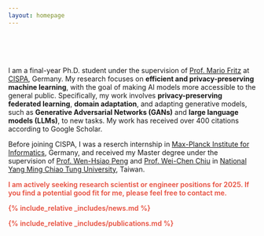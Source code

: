 ```yaml
---
layout: homepage
---
```


<h1 id="about-me"></h1>

<h2 style="margin: 80px 0px 10px;"></h2>

I am a final-year Ph.D. student under the supervision of [Prof. Mario Fritz](https://cispa.saarland/group/fritz/) at [CISPA](https://cispa.de/en), Germany. My research focuses on **efficient and privacy-preserving machine learning**, with the goal of making AI models more accessible to the general public. Specifically, my work involves **privacy-preserving federated learning**, **domain adaptation**, and adapting generative models, such as **Generative Adversarial Networks (GANs)** and **large language models (LLMs)**, to new tasks. My work has received over 400 citations according to Google Scholar.

Before joining CISPA, I was a reserch internship in [Max-Planck Institute for Informatics](https://www.mpi-inf.mpg.de/home), Germany, and received my Master degree under the supervision of [Prof. Wen-Hsiao Peng](https://sites.google.com/g2.nctu.edu.tw/wpeng) and [Prof. Wei-Chen Chiu](https://walonchiu.github.io/) in [National Yang Ming Chiao Tung University](https://www.nycu.edu.tw/nycu/en/index), Taiwan.

<strong style="color:#e74d3c; font-weight:600"><strong style="color:#e74d3c; font-weight:600">I am actively seeking research scientist or engineer positions for 2025. If you find a potential good fit for me, please feel free to contact me.</strong>

{% include_relative _includes/news.md %}

{% include_relative _includes/publications.md %}
